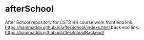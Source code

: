 # afterSchool
After School repository for CST3144 course work
front end link: https://hammaddii.github.io/afterSchool/indexs.html
back end link: https://hammaddii.github.io/afterSchoolBackend/